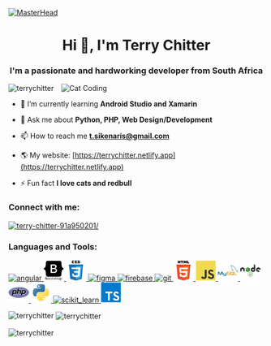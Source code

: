 [![MasterHead](https://i.imgur.com/Sxvi2Xg.png)](https://terrychitter.io)
<h1 align="center">Hi 👋, I'm Terry Chitter</h1>
<h3 align="center">I'm a passionate and hardworking developer from South Africa</h3>
<img align="right" alt="Cat Coding" width="400" src="https://media.giphy.com/media/3oKIPnAiaMCws8nOsE/giphy.gif">


<p align="left"> <img src="https://komarev.com/ghpvc/?username=terrychitter&label=Profile%20views&color=0e75b6&style=flat" alt="terrychitter" /> </p>

- 🌱 I’m currently learning **Android Studio and Xamarin**

- 💬 Ask me about **Python, PHP, Web Design/Development**

- 📫 How to reach me **t.sikenaris@gmail.com**

-  🌎 My website: [https://terrychitter.netlify.app](https://terrychitter.netlify.app)

- ⚡ Fun fact **I love cats and redbull**

<h3 align="left">Connect with me:</h3>
<p align="left">
<a href="https://linkedin.com/in/terry-chitter-91a950201/" target="blank"><img align="center" src="https://raw.githubusercontent.com/rahuldkjain/github-profile-readme-generator/master/src/images/icons/Social/linked-in-alt.svg" alt="terry-chitter-91a950201/" height="30" width="40" /></a>
</p>

<h3 align="left">Languages and Tools:</h3>
<p align="left"> <a href="https://angular.io" target="_blank" rel="noreferrer"> <img src="https://angular.io/assets/images/logos/angular/angular.svg" alt="angular" width="40" height="40"/> </a> <a href="https://getbootstrap.com" target="_blank" rel="noreferrer"> <img src="https://raw.githubusercontent.com/devicons/devicon/master/icons/bootstrap/bootstrap-plain-wordmark.svg" alt="bootstrap" width="40" height="40"/> </a> <a href="https://www.w3schools.com/css/" target="_blank" rel="noreferrer"> <img src="https://raw.githubusercontent.com/devicons/devicon/master/icons/css3/css3-original-wordmark.svg" alt="css3" width="40" height="40"/> </a> <a href="https://www.figma.com/" target="_blank" rel="noreferrer"> <img src="https://www.vectorlogo.zone/logos/figma/figma-icon.svg" alt="figma" width="40" height="40"/> </a> <a href="https://firebase.google.com/" target="_blank" rel="noreferrer"> <img src="https://www.vectorlogo.zone/logos/firebase/firebase-icon.svg" alt="firebase" width="40" height="40"/> </a> <a href="https://git-scm.com/" target="_blank" rel="noreferrer"> <img src="https://www.vectorlogo.zone/logos/git-scm/git-scm-icon.svg" alt="git" width="40" height="40"/> </a> <a href="https://www.w3.org/html/" target="_blank" rel="noreferrer"> <img src="https://raw.githubusercontent.com/devicons/devicon/master/icons/html5/html5-original-wordmark.svg" alt="html5" width="40" height="40"/> </a> <a href="https://developer.mozilla.org/en-US/docs/Web/JavaScript" target="_blank" rel="noreferrer"> <img src="https://raw.githubusercontent.com/devicons/devicon/master/icons/javascript/javascript-original.svg" alt="javascript" width="40" height="40"/> </a> <a href="https://www.mysql.com/" target="_blank" rel="noreferrer"> <img src="https://raw.githubusercontent.com/devicons/devicon/master/icons/mysql/mysql-original-wordmark.svg" alt="mysql" width="40" height="40"/> </a> <a href="https://nodejs.org" target="_blank" rel="noreferrer"> <img src="https://raw.githubusercontent.com/devicons/devicon/master/icons/nodejs/nodejs-original-wordmark.svg" alt="nodejs" width="40" height="40"/> </a> <a href="https://www.php.net" target="_blank" rel="noreferrer"> <img src="https://raw.githubusercontent.com/devicons/devicon/master/icons/php/php-original.svg" alt="php" width="40" height="40"/> </a> <a href="https://www.python.org" target="_blank" rel="noreferrer"> <img src="https://raw.githubusercontent.com/devicons/devicon/master/icons/python/python-original.svg" alt="python" width="40" height="40"/> </a> <a href="https://scikit-learn.org/" target="_blank" rel="noreferrer"> <img src="https://upload.wikimedia.org/wikipedia/commons/0/05/Scikit_learn_logo_small.svg" alt="scikit_learn" width="40" height="40"/> </a> <a href="https://www.typescriptlang.org/" target="_blank" rel="noreferrer"> <img src="https://raw.githubusercontent.com/devicons/devicon/master/icons/typescript/typescript-original.svg" alt="typescript" width="40" height="40"/> </a> </p>

<p><img align="left" src="https://github-readme-stats.vercel.app/api/top-langs?username=terrychitter&show_icons=true&locale=en&layout=compact" alt="terrychitter" /></p>

<p>&nbsp;<img align="center" src="https://github-readme-stats.vercel.app/api?username=terrychitter&show_icons=true&locale=en" alt="terrychitter" /></p>

<p><img align="center" src="https://github-readme-streak-stats.herokuapp.com/?user=terrychitter&" alt="terrychitter" /></p>

